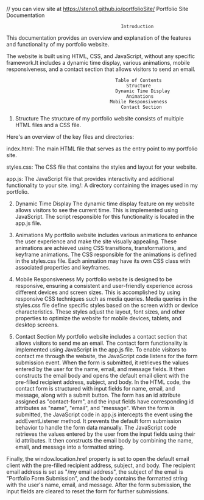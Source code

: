 // you can view site at https://steno1.github.io/portfolioSite/
Portfolio Site Documentation

                                              Introduction

This documentation provides an overview and explanation of the features and functionality of my portfolio website. 

The website is built using HTML, CSS, and JavaScript, without any specific framework.It includes a dynamic time display, various animations, mobile responsiveness, and
a contact section that allows visitors to send an email.

                                            Table of Contents
                                                Structure
                                            Dynamic Time Display
                                                Animations
                                          Mobile Responsiveness
                                              Contact Section

1. Structure
The structure of my portfolio website consists of multiple HTML files and a CSS file.

Here's an overview of the key files and directories:

index.html: The main HTML file that serves as the entry point to my portfolio site.

styles.css: The CSS file that contains the styles and layout for your website.

app.js: The JavaScript file that provides interactivity and additional functionality to your site.
img/: A directory containing the images used in my portfolio.

2. Dynamic Time Display
The dynamic time display feature on my website allows visitors to see the current time. This is implemented using JavaScript.
The script responsible for this functionality is located in the app.js file.


3. Animations
My portfolio website includes various animations to enhance the user experience and make the site visually appealing.
 These animations are achieved using CSS transitions, transformations, and keyframe animations.
The CSS responsible for the animations is defined in the styles.css file.
Each animation may have its own CSS class with associated properties and keyframes.

4. Mobile Responsiveness
My portfolio website is designed to be responsive, ensuring a consistent and user-friendly experience across different devices and screen sizes.
This is accomplished by using responsive CSS techniques such as media queries.
Media queries in the styles.css file define specific styles based on the screen width or device characteristics.
These styles adjust the layout, font sizes, and other properties to optimize the website for mobile devices, tablets, and desktop screens.

5. Contact Section
My portfolio website includes a contact section that allows visitors to send me an email.
The contact form functionality is implemented using JavaScript in the app.js file.
To enable visitors to contact me through the website, the JavaScript code listens for the form submission event. 
When the form is submitted, it retrieves the values entered by the user for the name, email, and message fields.
It then constructs the email body and opens the default email client with the pre-filled recipient address, subject, and body.
In the HTML code, the contact form is structured with input fields for name, email, and message, along with a submit button.
The form has an id attribute assigned as "contact-form", and the input fields have corresponding id attributes as "name", "email", and "message".
When the form is submitted, the JavaScript code in app.js intercepts the event using the addEventListener method. 
It prevents the default form submission behavior to handle the form data manually.
The JavaScript code retrieves the values entered by the user from the input fields using their id attributes. 
It then constructs the email body by combining the name, email, and message into a formatted string.

Finally, the window.location.href property is set to open the default email client with the pre-filled recipient address, subject, and body. 
The recipient email address is set as "/my email address", the subject of the email is "Portfolio Form Submission",
and the body contains the formatted string with the user's name, email, and message.
After the form submission, the input fields are cleared to reset the form for further submissions.





